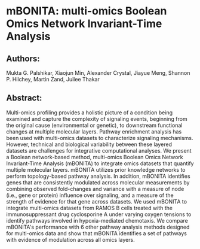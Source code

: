 # mBONITA: multi-omics Boolean Omics Network Invariant-Time Analysis

## Authors:
Mukta G. Palshikar, Xiaojun Min, Alexander Crystal, Jiayue Meng, Shannon P. Hilchey, Martin Zand, Juilee Thakar

## Abstract:

Multi-omics profiling provides a holistic picture of a condition being examined and capture the complexity of signaling events, beginning from the original cause (environmental or genetic), to downstream functional changes at multiple molecular layers. Pathway enrichment analysis has been used with multi-omics datasets to characterize signaling mechanisms. However, technical and biological variability between these layered datasets are challenges for integrative computational analyses. We present a Boolean network-based method, multi-omics Boolean Omics Network Invariant-Time Analysis (mBONITA) to integrate omics datasets that quantify multiple molecular layers. mBONITA utilizes prior knowledge networks to perform topology-based pathway analysis. In addition, mBONITA identifies genes that are consistently modulated across molecular measurements by combining observed fold-changes and variance with a measure of node (i.e., gene or protein) influence over signaling, and a measure of the strength of evidence for that gene across datasets. We used mBONITA to integrate multi-omics datasets from RAMOS B cells treated with the immunosuppressant drug cyclosporine A under varying oxygen tensions to identify pathways involved in hypoxia-mediated chemotaxis. We compare mBONITA's performance with 6 other pathway analysis methods designed for multi-omics data and show that mBONITA identifies a set of pathways with evidence of modulation across all omics layers.
